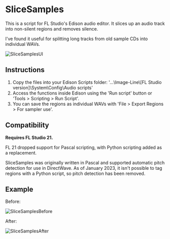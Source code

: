 # SliceSamples
This is a script for FL Studio's Edison audio editor. It slices up an audio track into non-silent regions and removes silence.

I've found it useful for splitting long tracks from old sample CDs into individual WAVs.

![SliceSamplesUI](https://user-images.githubusercontent.com/9618980/212553946-9d82d82c-7d14-478c-bfc0-e5af85121a37.PNG)

## Instructions
1. Copy the files into your Edison Scripts folder: '...\Image-Line\\\[FL Studio version]\System\Config\Audio scripts'
2. Access the functions inside Edison using the 'Run script' button or 'Tools > Scripting > Run Script'.
3. You can save the regions as individual WAVs with 'File > Export Regions > For sampler use'.

## Compatibility
**Requires FL Studio 21.**

FL 21 dropped support for Pascal scripting, with Python scripting added as a replacement.

SliceSamples was originally written in Pascal and supported automatic pitch detection for use in DirectWave. As of January 2023, it isn't possible to tag regions with a Python script, so pitch detection has been removed.

## Example

Before:

![SliceSamplesBefore](https://user-images.githubusercontent.com/9618980/212562785-0d56689f-f9db-4420-917f-b295feb97f6a.PNG)

After:

![SliceSamplesAfter](https://user-images.githubusercontent.com/9618980/212562789-ff7d3104-e851-4fcd-9eb5-7756a23fe23b.PNG)
